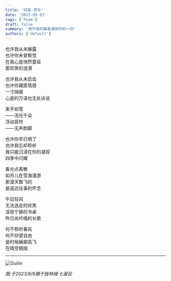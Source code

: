 ```yaml
---
title: '闲笔·梦华'
date: '2023-09-03'
tags: ['Poem']
draft: false
summary: '用华丽的篇章演绎你的一切'
authors: ['default']
---
```


也许我从未展露  
也许你未曾察觉  
在我心底悄然蔓延  
那欢笑的涟漪

也许我从未启齿  
也许你藏匿情感  
一寸隔膜  
心底的万语也无处诉说

素手如雪  
——流光千朵  
浮动音符  
——无声韵脚  


也许你早已明了  
也许我忘却聆听  
我只能沉浸在你的凝视  
四季中闪耀  


看光点离散  
如月儿在雪海漫游  
那漫天飘飞的  
是遥远往事的怀念  

午后轻风  
无法送走的欢笑  
深夜宁静的书桌  
昨日尚吟唱的长歌

何不聆听春风  
何不仰望自由  
是时候展翅高飞  
在晴空翱翔  

---

![Guilin](/static/images/blog/202309/Poem_Dream_Hua/IMG20230808173732_20240607020058.jpg)

_图·*于2023/8/8摄于桂林城·七星区*_  
